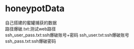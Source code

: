 # honeypotData
自己搭建的蜜罐捕获的数据  
路径爆破.txt:测试web路径  
ssh_user_pass.txt:ssh爆破账号+密码 
ssh_user.txt:ssh爆破账号
ssh_pass.txt:ssh爆破密码

